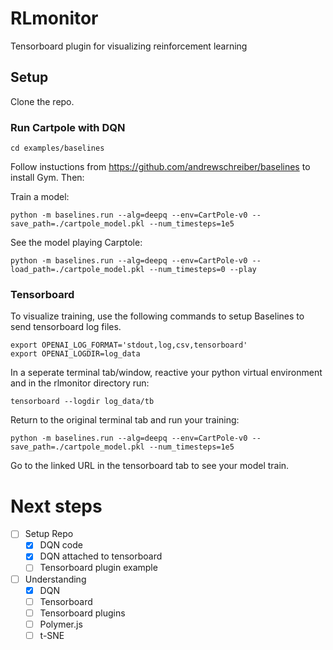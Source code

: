 # RLmonitor
Tensorboard plugin for visualizing reinforcement learning

## Setup
Clone the repo.

### Run Cartpole with DQN
    cd examples/baselines

Follow instuctions from https://github.com/andrewschreiber/baselines to
install Gym. Then:

Train a model:

    python -m baselines.run --alg=deepq --env=CartPole-v0 --save_path=./cartpole_model.pkl --num_timesteps=1e5

See the model playing Carptole:

    python -m baselines.run --alg=deepq --env=CartPole-v0 --load_path=./cartpole_model.pkl --num_timesteps=0 --play


### Tensorboard
To visualize training, use the following commands to setup Baselines to
send tensorboard log files.

    export OPENAI_LOG_FORMAT='stdout,log,csv,tensorboard'
    export OPENAI_LOGDIR=log_data

In a seperate terminal tab/window, reactive your python virtual
environment and in the rlmonitor directory run:

    tensorboard --logdir log_data/tb

Return to the original terminal tab and run your training:

    python -m baselines.run --alg=deepq --env=CartPole-v0 --save_path=./cartpole_model.pkl --num_timesteps=1e5

Go to the linked URL in the tensorboard tab to see your model train.

# Next steps
- [ ] Setup Repo
  - [x] DQN code
  - [x] DQN attached to tensorboard
  - [ ] Tensorboard plugin example
- [ ] Understanding
  - [x] DQN
  - [ ] Tensorboard
  - [ ] Tensorboard plugins
  - [ ] Polymer.js
  - [ ] t-SNE

